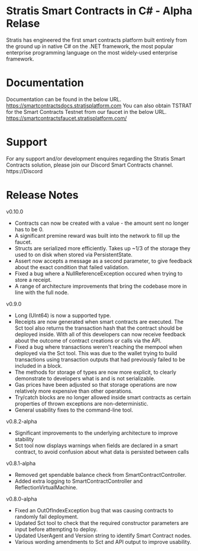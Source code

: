 # Stratis Smart Contracts in C# - Alpha Relase
Stratis has engineered the first smart contracts platform built entirely from the ground up in native C# on the .NET framework, the most popular enterprise programming language on the most widely-used enterprise framework.
# Documentation
Documentation can be found in the below URL.
https://smartcontractsdocs.stratisplatform.com
You can also obtain TSTRAT for the Smart Contracts Testnet from our faucet in the below URL.
https://smartcontractsfaucet.stratisplatform.com/
# Support
For any support and/or development enquires regarding the Stratis Smart Contracts solution, please join our Discord Smart Contracts channel.
https://Discord

# Release Notes

v0.10.0
- Contracts can now be created with a value - the amount sent no longer has to be 0.
- A significant premine reward was built into the network to fill up the faucet.
- Structs are serialized more efficiently. Takes up ~1/3 of the storage they used to on disk when stored via PersistentState.
- Assert now accepts a message as a second parameter, to give feedback about the exact condition that failed validation.
- Fixed a bug where a NullReferenceException occured when trying to store a receipt.
- A range of architecture improvements that bring the codebase more in line with the full node.

v0.9.0
- Long (UInt64) is now a supported type.
- Receipts are now generated when smart contracts are executed. The Sct tool also returns the transaction hash that the contract should be deployed inside. With all of this developers can now receive feedback about the outcome of contract creations or calls via the API.
- Fixed a bug where transactions weren't reaching the mempool when deployed via the Sct tool. This was due to the wallet trying to build transactions using transaction outputs that had previously failed to be included in a block.
- The methods for storage of types are now more explicit, to clearly demonstrate to developers what is and is not serializable.
- Gas prices have been adjusted so that storage operations are now relatively more expensive than other operations.
- Try/catch blocks are no longer allowed inside smart contracts as certain properties of thrown exceptions are non-deterministic.
- General usability fixes to the command-line tool.

v0.8.2-alpha
- Significant improvements to the underlying architecture to improve stability
- Sct tool now displays warnings when fields are declared in a smart contract, to avoid confusion about what data is persisted between calls

v0.8.1-alpha
- Removed get spendable balance check from SmartContractController.
- Added extra logging to SmartContractController and ReflectionVirtualMachine.

v0.8.0-alpha
- Fixed an OutOfIndexException bug that was causing contracts to randomly fail deployment.
- Updated Sct tool to check that the required constructor parameters are input before attempting to deploy.
- Updated UserAgent and Version string to identify Smart Contract nodes.
- Various wording amendments to Sct and API output to improve usability.
